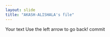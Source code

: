 ```yaml
---
layout: slide
title: "AKASH-ALISHALA's file"
---
```

Your text
Use the left arrow to go back!
commit

